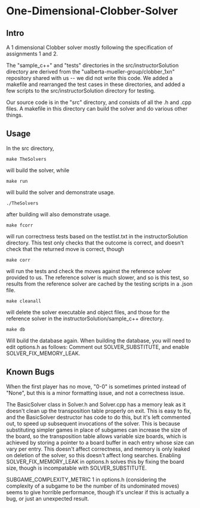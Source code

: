 # One-Dimensional-Clobber-Solver

## Intro

A 1 dimensional Clobber solver mostly following the specification of assignments 1 and 2.

The "sample_c++" and "tests" directories in the src/instructorSolution directory are derived from the "ualberta-mueller-group/clobber_1xn" repository shared with us -- we did not write this code. We added a makefile and rearranged the test cases in these directories, and added a few scripts to the src/instructorSolution directory for testing.

Our source code is in the "src" directory, and consists of all the .h and .cpp files. A makefile in this directory can build the solver and do various other things.

## Usage

In the src directory, 

`make TheSolvers`

will build the solver, while

`make run`

will build the solver and demonstrate usage.


`./TheSolvers`

after building will also demonstrate usage.

`make fcorr`

will run correctness tests based on the testlist.txt in the instructorSolution directory. This test only checks that the outcome is correct, and doesn't check that the returned move is correct, though

`make corr`

will run the tests and check the moves against the reference solver provided to us. The reference solver is much slower, and so is this test, so results from the reference solver are cached by the testing scripts in a .json file.

`make cleanall`

will delete the solver executable and object files, and those for the reference solver in the instructorSolution/sample_c++ directory.

`make db`

Will build the database again. When building the database, you will need to edit options.h as follows:
Comment out SOLVER_SUBSTITUTE, and enable SOLVER_FIX_MEMORY_LEAK.



## Known Bugs
When the first player has no move, "0-0" is sometimes printed instead of "None", but this is a minor formatting issue, and not a correctness issue.

The BasicSolver class in Solver.h and Solver.cpp has a memory leak as it doesn't clean up the transposition table properly on exit. This is easy to fix, and the BasicSolver destructor has code to do this, but it's left commented out, to speed up subsequent invocations of the solver. This is because substituting simpler games in place of subgames can increase the size of the board, so the transposition table allows variable size boards, which is achieved by storing a pointer to a board buffer in each entry whose size can vary per entry. This doesn't affect correctness, and memory is only leaked on deletion of the solver, so this doesn't affect long searches. Enabling SOLVER_FIX_MEMORY_LEAK in options.h solves this by fixing the board size, though is incompatable with SOLVER_SUBSTITUTE.

SUBGAME_COMPLEXITY_METRIC 1 in options.h (considering the complexity of a subgame to be the number of its undominated moves) seems to give horrible performance, though it's unclear if this is actually a bug, or just an unexpected result.
